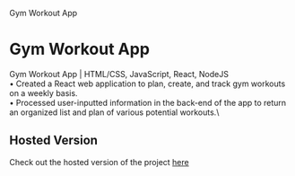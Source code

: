 Gym Workout App

# Gym Workout App

Gym Workout App | HTML/CSS, JavaScript, React, NodeJS\
• Created a React web application to plan, create, and track gym workouts on a weekly basis.\
• Processed user-inputted information in the back-end of the app to return an organized list and plan of various potential workouts.\

## Hosted Version

Check out the hosted version of the project [here](https://workout-app-498b1.web.app/)
